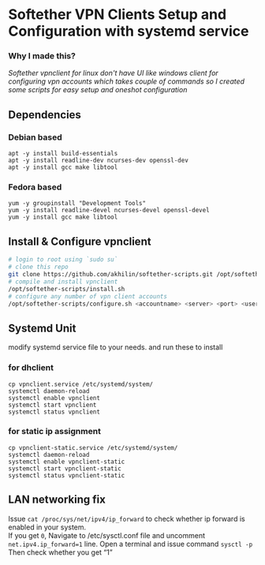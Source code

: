 # Softether VPN Clients Setup and Configuration with systemd service

### Why I made this?
_Softether vpnclient for linux don't have UI like windows client for configuring vpn accounts which takes couple of commands so I created some scripts for easy setup and oneshot configuration_

## Dependencies
### Debian based
```
apt -y install build-essentials
apt -y install readline-dev ncurses-dev openssl-dev
apt -y install gcc make libtool
```
### Fedora based
```
yum -y groupinstall "Development Tools"
yum -y install readline-devel ncurses-devel openssl-devel
yum -y install gcc make libtool
```
## Install & Configure vpnclient
```bash
# login to root using `sudo su`
# clone this repo
git clone https://github.com/akhilin/softether-scripts.git /opt/softether-scripts
# compile and install vpnclient
/opt/softether-scripts/install.sh
# configure any number of vpn client accounts
/opt/softether-scripts/configure.sh <accountname> <server> <port> <user> <passwd> <hub>
```
## Systemd Unit
modify systemd service file to your needs.
and run these to install
### for dhclient
```
cp vpnclient.service /etc/systemd/system/
systemctl daemon-reload
systemctl enable vpnclient
systemctl start vpnclient
systemctl status vpnclient
```

### for static ip assignment
```
cp vpnclient-static.service /etc/systemd/system/
systemctl daemon-reload
systemctl enable vpnclient-static
systemctl start vpnclient-static
systemctl status vpnclient-static
```

## LAN networking fix
Issue `cat /proc/sys/net/ipv4/ip_forward` to check whether ip forward is enabled in your system.  
If you get `0`, Navigate to /etc/sysctl.conf file and uncomment `net.ipv4.ip_forward=1` line. Open a terminal and issue command `sysctl -p`  
Then check whether you get “1”  

